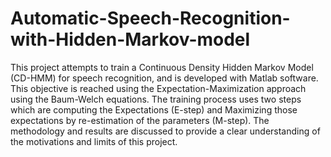 # Automatic-Speech-Recognition-with-Hidden-Markov-model
This project attempts to train a Continuous Density Hidden Markov Model (CD-HMM) for speech recognition, and is developed with Matlab software. This objective is reached using the Expectation-Maximization approach using the Baum-Welch equations. The training process uses two steps which are computing the Expectations (E-step) and Maximizing those expectations by re-estimation of the parameters (M-step). The methodology and results are discussed to provide a clear understanding of the motivations and limits of this project.
